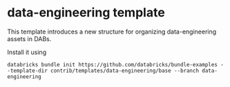 # data-engineering template

This template introduces a new structure for organizing data-engineering
assets in DABs.

Install it using

```
databricks bundle init https://github.com/databricks/bundle-examples --template-dir contrib/templates/data-engineering/base --branch data-engineering
```

